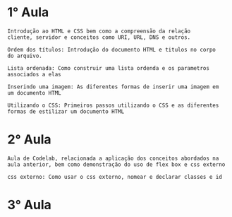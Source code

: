 # 1° Aula

    Introdução ao HTML e CSS bem como a compreensão da relação
    cliente, servidor e conceitos como URI, URL, DNS e outros.

    Ordem dos títulos: Introdução do documento HTML e titulos no corpo
    do arquivo.

    Lista ordenada: Como construir uma lista ordenda e os parametros 
    associados a elas

    Inserindo uma imagem: As diferentes formas de inserir uma imagem em 
    um documento HTML

    Utilizando o CSS: Primeiros passos utilizando o CSS e as diferentes
    formas de estilizar um documento HTML

# 2° Aula

    Aula de Codelab, relacionada a aplicação dos conceitos abordados na 
    aula anterior, bem como demonstração do uso de flex box e css externo

    css externo: Como usar o css externo, nomear e declarar classes e id

# 3° Aula